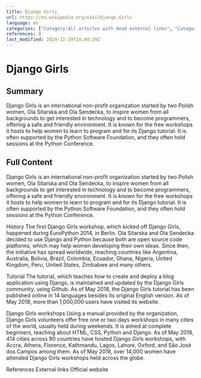 ```yaml
---
title: Django Girls
url: https://en.wikipedia.org/wiki/Django_Girls
language: en
categories: ["Category:All articles with dead external links", "Category:All articles with unsourced statements", "Category:Articles with dead external links from February 2024", "Category:Articles with permanently dead external links", "Category:Articles with short description", "Category:Articles with unsourced statements from April 2022", "Category:CS1 Brazilian Portuguese-language sources (pt-br)", "Category:CS1 European Spanish-language sources (es-es)", "Category:CS1 Spanish-language sources (es)", "Category:Computer science education", "Category:Official website different in Wikidata and Wikipedia", "Category:Organizations for women in science and technology", "Category:Python (programming language)", "Category:Short description matches Wikidata", "Category:Use dmy dates from April 2022", "Category:Women in computing", "Category:Women in science and technology"]
references: 0
last_modified: 2024-12-19T14:49:39Z
---
```


# Django Girls

## Summary

Django Girls is an international non-profit organization started by two Polish women, Ola Sitarska and Ola Sendecka, to inspire women from all backgrounds to get interested in technology and to become programmers, offering a safe and friendly environment. It is known for the free workshops it hosts to help women to learn to program and for its Django tutorial. It is often supported by the Python Software Foundation, and they often hold sessions at the Python Conference.

## Full Content

Django Girls is an international non-profit organization started by two Polish women, Ola Sitarska and Ola Sendecka, to inspire women from all backgrounds to get interested in technology and to become programmers, offering a safe and friendly environment. It is known for the free workshops it hosts to help women to learn to program and for its Django tutorial. It is often supported by the Python Software Foundation, and they often hold sessions at the Python Conference.

History
The first Django Girls workshop, which kicked off Django Girls, happened during EuroPython 2014, in Berlin.  Ola Sitarska and Ola Sendecka decided to use Django and Python because both are open source code platforms, which may help women developing their own ideas. Since then, the initiative has spread worldwide, reaching countries like Argentina, Australia, Bolivia, Brazil, Colombia, Ecuador, Ghana, Nigeria, United Kingdom, Peru, United States, Zimbabwe and many others.

Tutorial
The tutorial, which teaches how to create and deploy a blog application using Django, is maintained and updated by the Django Girls community, using  Github. As of May 2018, the Django Girls tutorial has been published online in 14 languages besides its original English version. As of May 2018, more than 1,000,000 users have visited its website.

Django Girls workshops
Using a manual provided by the organization, Django Girls volunteers offer free one or two days workshops in many cities of the world, usually held during weekends. It is aimed at complete beginners, teaching about HTML, CSS, Python and Django. As of May 2018, 414 cities across 90 countries have hosted Django Girls workshops, with Accra, Athens, Florence, Kathmandu, Lagos, Lahore, Oxford, and São José dos Campos among them. As of May 2018, over 14,000 women have attended Django Girls workshops held across the globe.

References
External links
Official website
